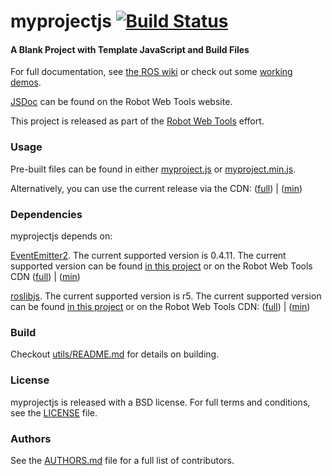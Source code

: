 myprojectjs [![Build Status](https://api.travis-ci.org/RobotWebTools/starter-template.png)](https://travis-ci.org/RobotWebTools/starter-template)
===========

#### A Blank Project with Template JavaScript and Build Files
For full documentation, see [the ROS wiki](http://www.ros.org/wiki/JavaScriptStyleGuide) or check out some [working demos](http://robotwebtools.org/).

[JSDoc](http://robotwebtools.org/jsdoc/myprojectjs/current/) can be found on the Robot Web Tools website.

This project is released as part of the [Robot Web Tools](http://robotwebtools.org/) effort.

### Usage
Pre-built files can be found in either [myproject.js](build/myproject.js) or [myproject.min.js](build/myproject.min.js).

Alternatively, you can use the current release via the CDN: ([full](http://cdn.example.com/myprojectjs/current/myproject.js)) | ([min](http://cdn.example.com/myprojectjs/current/myproject.min.js))

### Dependencies
myprojectjs depends on:

[EventEmitter2](https://github.com/hij1nx/EventEmitter2). The current supported version is 0.4.11. The current supported version can be found [in this project](include/EventEmitter2/eventemitter2.js) or on the Robot Web Tools CDN ([full](http://cdn.robotwebtools.org/EventEmitter2/0.4.11/eventemitter2.js)) | ([min](http://cdn.robotwebtools.org/EventEmitter2/0.4.11/eventemitter2.min.js))

[roslibjs](https://github.com/RobotWebTools/roslibjs). The current supported version is r5. The current supported version can be found [in this project](include/roslibjs/roslib.js) or on the Robot Web Tools CDN: ([full](http://cdn.robotwebtools.org/roslibjs/r5/roslib.js)) | ([min](http://cdn.robotwebtools.org/roslibjs/r5/roslib.min.js))

### Build
Checkout [utils/README.md](utils/README.md) for details on building.

### License
myprojectjs is released with a BSD license. For full terms and conditions, see the [LICENSE](LICENSE) file.

### Authors
See the [AUTHORS.md](AUTHORS) file for a full list of contributors.


